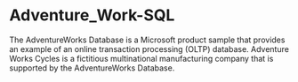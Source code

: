 # Adventure_Work-SQL

The AdventureWorks Database is a Microsoft product sample that provides an example of an online transaction processing (OLTP) database. Adventure Works Cycles is a fictitious multinational manufacturing company that is supported by the AdventureWorks Database.
